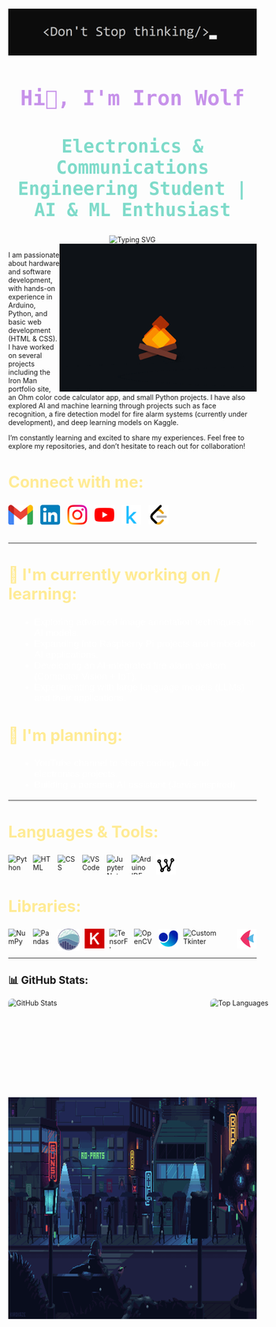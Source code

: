 ![alt text](<Screenshot 2024-11-10 210240.png>)

<h1 align="center" style="color: #C792EA; font-size: 3em; font-family: 'Teko', monospace;">
  <b>Hi👋, I'm Iron Wolf</b>
</h1>

<h2 align="center" style="color: #7FDBCA; font-family: 'Teko', monospace; font-size: 2.3rem;">
  Electronics & Communications Engineering Student | AI & ML Enthusiast
</h2>

<div align="center">
  <img src="https://readme-typing-svg.herokuapp.com?font=Fira+Code&pause=1000&width=435&lines=Hi+there%2C+Welcome+to+My+Profile!" alt="Typing SVG" />
</div>

<img align="right" alt="coding" width="400" src="fire.gif">

<p>
  I am passionate about hardware and software development, with hands-on experience in Arduino, Python, and basic web development (HTML & CSS). I have worked on several projects including the Iron Man portfolio site, an Ohm color code calculator app, and small Python projects. I have also explored AI and machine learning through projects such as face recognition, a fire detection model for fire alarm systems (currently under development), and deep learning models on Kaggle.
</p>
<p>
  I’m constantly learning and excited to share my experiences. Feel free to explore my repositories, and don’t hesitate to reach out for collaboration!
</p>

<h2 style="color: #FFEB95; font-size: 2rem;">
  Connect with me:
</h2>
<div style="display: flex; gap: 15px; padding-bottom: 20px;">
  <a href='mailto:woiron437@gmail.com'>
    <img src="icon/gmail.png" alt="Gmail" width="50" height="40">
  </a>
  <a href='https://www.linkedin.com/in/mostafa-mahmoud-72a024338/'>
    <img src="icon/linkedIn.png" alt="LinkedIn" width="40" height="40">
  </a>
  <a href='https://www.instagram.com/ironwolf.dev/'>
    <img src="icon/instagram.png" alt="Instagram" width="40" height="40">
  </a>
  <a href='https://www.youtube.com/@IronWolf-y6o'>
    <img src="icon/youtube.png" alt="YouTube" width="40" height="40">
  </a>
  <a href='https://www.kaggle.com/ironwolf437'>
    <img src="icon/kaggle.png" alt="Kaggle" width="40" height="40">
  </a>
  <a href='https://leetcode.com/u/IronWolf437/'>
    <img src="icon/leetcode.png" alt="LeetCode" width="40" height="40">
  </a>
</div>

---

<h2 style="color: #FFEB95; font-size: 2rem; ">
  🌱 I'm currently working on / learning:
</h2>
<ul style="font-family: 'Verdana', sans-serif; font-size: 1.2rem; color: #fff; margin-left: 20px;">
  <li>Exploring advanced image annotation techniques for AI models.</li>
  <li>Expanding into Raspberry Pi projects and embedded AI applications.</li>
  <li>Developing an AI-integrated fire alarm system (Computer Vision + IoT).</li>
  <li>Experimenting with large language models (LLMs) and their applications.</li>
</ul>

<h2 style="color: #FFEB95; font-size: 2rem; ">
  🔭 I'm planning:
</h2>
<ul style="font-family: 'Verdana', sans-serif; font-size: 1.2rem; color: #fff; margin-left: 20px;">
  <li>YouTube channel to share coding, AI, and electronics projects.</li>
  <li>Building a personal AI assistant (Jarvis-inspired).</li>
</ul>

---

<h2 style="color: #FFEB95; font-size: 2rem; ">
  Languages & Tools:
</h2>
<div align="left" style="display: flex; gap: 10px;">
  <img src="https://cdn.jsdelivr.net/gh/devicons/devicon/icons/python/python-original.svg" alt="Python" width="40" height="40"/>
  <img src="https://cdn.jsdelivr.net/gh/devicons/devicon/icons/html5/html5-original.svg" alt="HTML" width="40" height="40"/>
  <img src="https://cdn.jsdelivr.net/gh/devicons/devicon/icons/css3/css3-original.svg" alt="CSS" width="40" height="40"/>
  <img src="https://cdn.jsdelivr.net/gh/devicons/devicon/icons/vscode/vscode-original.svg" alt="VS Code" width="40" height="40"/>
  <img src="https://cdn.jsdelivr.net/gh/devicons/devicon/icons/jupyter/jupyter-original.svg" alt="Jupyter Notebook" width="40" height="40"/>
  <img src="https://cdn.jsdelivr.net/gh/devicons/devicon/icons/arduino/arduino-original.svg" alt="Arduino IDE" width="40" height="40"/>
  <img src="icon/wokwi.jpg" alt="Wokwi" height="40"/>
</div>

<h2 style="color: #FFEB95; font-size: 2rem; ">
  Libraries:
</h2>
<div align="left" style="display: flex; gap: 10px;">
  <img src="https://cdn.jsdelivr.net/gh/devicons/devicon/icons/numpy/numpy-original.svg" alt="NumPy" width="40" height="40"/>
  <img src="https://cdn.jsdelivr.net/gh/devicons/devicon/icons/pandas/pandas-original.svg" alt="Pandas" width="40" height="40"/>
  <img src="icon/seaborn.svg" alt="Seaborn" width="50" height="45"/>
  <img src="icon/keras.png" alt="Keras" width="40" height="40"/>
  <img src="https://cdn.jsdelivr.net/gh/devicons/devicon/icons/tensorflow/tensorflow-original.svg" alt="TensorFlow" width="40" height="40"/>
  <img src="https://cdn.jsdelivr.net/gh/devicons/devicon/icons/opencv/opencv-original.svg" alt="OpenCV" width="40" height="40"/>
  <img src="icon/ultralytics.png" alt="Ultralytics" height="40"/>
  <img src="icon/customtkinter.png" alt="Custom Tkinter" height="40"/>
  <img src="icon/flet.png" alt="Flet" height="40"/>
</div>

---

## 📊 GitHub Stats:
<div style="display: flex; gap: 10px;">
  <img src="https://github-readme-stats.vercel.app/api?username=ironwolf437&theme=nightowl&show_icons=true&hide_border=true&count_private=true" alt="GitHub Stats" width="400" height="200" style="border-radius: 8px;"/>
  <img src="https://github-readme-stats.vercel.app/api/top-langs/?username=ironwolf437&theme=nightowl&show_icons=true&hide_border=true&layout=compact" alt="Top Languages" width="400" height="200" style="border-radius: 8px;"/>
</div>
  <!-- الصورة المتحركة -->
<img src="night.gif" alt="Jupyter Notebook" width="961" height="450"/>
